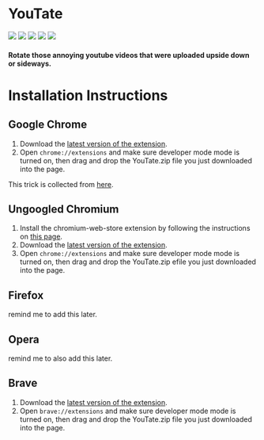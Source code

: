 # YouTate

[<img src="https://img.shields.io/badge/Chrome-Stable-green" />](https://github.com/30440r/youtate/releases)
[<img src="https://img.shields.io/badge/Chromium-Stable-green" />](https://github.com/30440r/youtate/releases)
[<img src="https://img.shields.io/badge/Firefox-Untested-orange" />](https://github.com/30440r/youtate/tree/firefox)
[<img src="https://img.shields.io/badge/Opera-Nightly-orange" />](https://github.com/30440r/youtate/releases)
[<img src="https://img.shields.io/badge/Brave-Untested-orange" />](https://github.com/30440r/youtate/releases)

#### Rotate those annoying youtube videos that were uploaded upside down or sideways.


# Installation Instructions


## Google Chrome
1) Download the [latest version of the extension](https://github.com/30440r/youtate/releases/download/1.0/youtate.zip).
2) Open `chrome://extensions` and make sure developer mode mode is turned on, then drag and drop the YouTate.zip file you just downloaded into the page.

This trick is collected from [here](https://stackoverflow.com/a/48990515/13519865).



## Ungoogled Chromium
1) Install the chromium-web-store extension by following the instructions on [this page](https://github.com/NeverDecaf/chromium-web-store/blob/master/README.md).
2) Download the [latest version of the extension](https://github.com/30440r/youtate/releases/download/1.0/youtate.zip).
3) Open `chrome://extensions` and make sure developer mode mode is turned on, then drag and drop the YouTate.zip efile you just downloaded into the page.

## Firefox
remind me to add this later.



## Opera
remind me to also add this later.



## Brave
1) Download the [latest version of the extension](https://github.com/30440r/youtate/releases/download/1.0/youtate.zip).
2) Open `brave://extensions` and make sure developer mode mode is turned on, then drag and drop the YouTate.zip file you just downloaded into the page.
